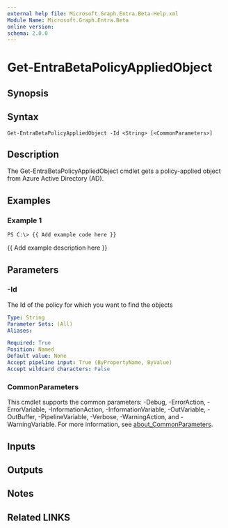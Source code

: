 ```yaml
---
external help file: Microsoft.Graph.Entra.Beta-Help.xml
Module Name: Microsoft.Graph.Entra.Beta
online version:
schema: 2.0.0
---
```


# Get-EntraBetaPolicyAppliedObject

## Synopsis

## Syntax

```
Get-EntraBetaPolicyAppliedObject -Id <String> [<CommonParameters>]
```

## Description
The Get-EntraBetaPolicyAppliedObject cmdlet gets a policy-applied object from Azure Active Directory (AD).

## Examples

### Example 1
```
PS C:\> {{ Add example code here }}
```

{{ Add example description here }}

## Parameters



### -Id
The Id of the policy for which you want to find the objects

```yaml
Type: String
Parameter Sets: (All)
Aliases:

Required: True
Position: Named
Default value: None
Accept pipeline input: True (ByPropertyName, ByValue)
Accept wildcard characters: False
```

### CommonParameters
This cmdlet supports the common parameters: -Debug, -ErrorAction, -ErrorVariable, -InformationAction, -InformationVariable, -OutVariable, -OutBuffer, -PipelineVariable, -Verbose, -WarningAction, and -WarningVariable. For more information, see [about_CommonParameters](https://go.microsoft.com/fwlink/?LinkID=113216).

## Inputs

## Outputs

## Notes

## Related LINKS
